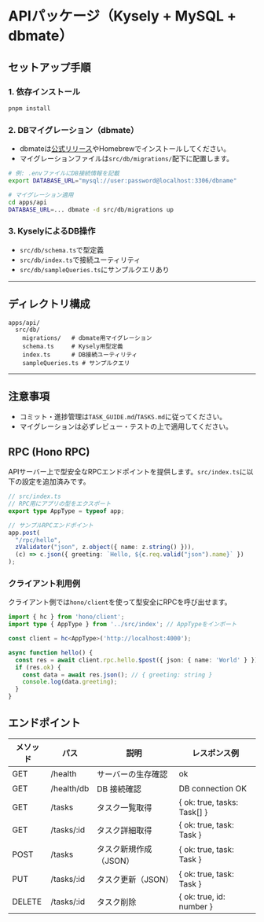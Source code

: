 # APIパッケージ（Kysely + MySQL + dbmate）

## セットアップ手順

### 1. 依存インストール
```sh
pnpm install
```

### 2. DBマイグレーション（dbmate）
- dbmateは[公式リリース](https://github.com/amacneil/dbmate/releases)やHomebrewでインストールしてください。
- マイグレーションファイルは`src/db/migrations/`配下に配置します。

```sh
# 例: .envファイルにDB接続情報を記載
export DATABASE_URL="mysql://user:password@localhost:3306/dbname"

# マイグレーション適用
cd apps/api
DATABASE_URL=... dbmate -d src/db/migrations up
```

### 3. KyselyによるDB操作
- `src/db/schema.ts`で型定義
- `src/db/index.ts`で接続ユーティリティ
- `src/db/sampleQueries.ts`にサンプルクエリあり

---

## ディレクトリ構成
```
apps/api/
  src/db/
    migrations/   # dbmate用マイグレーション
    schema.ts     # Kysely用型定義
    index.ts      # DB接続ユーティリティ
    sampleQueries.ts # サンプルクエリ
```

---

## 注意事項
- コミット・進捗管理は`TASK_GUIDE.md`/`TASKS.md`に従ってください。
- マイグレーションは必ずレビュー・テストの上で適用してください。

## RPC (Hono RPC)

APIサーバー上で型安全なRPCエンドポイントを提供します。`src/index.ts`に以下の設定を追加済みです。

```ts
// src/index.ts
// RPC用にアプリの型をエクスポート
export type AppType = typeof app;

// サンプルRPCエンドポイント
app.post(
  "/rpc/hello",
  zValidator("json", z.object({ name: z.string() })),
  (c) => c.json({ greeting: `Hello, ${c.req.valid("json").name}` })
);
```

### クライアント利用例
クライアント側では`hono/client`を使って型安全にRPCを呼び出せます。

```ts
import { hc } from 'hono/client';
import type { AppType } from '../src/index'; // AppTypeをインポート

const client = hc<AppType>('http://localhost:4000');

async function hello() {
  const res = await client.rpc.hello.$post({ json: { name: 'World' } });
  if (res.ok) {
    const data = await res.json(); // { greeting: string }
    console.log(data.greeting);
  }
} 
```

## エンドポイント

| メソッド | パス               | 説明                         | レスポンス例                      |
|---------|------------------|-----------------------------|--------------------------------|
| GET     | /health          | サーバーの生存確認           | ok                             |
| GET     | /health/db       | DB 接続確認                  | DB connection OK               |
| GET     | /tasks           | タスク一覧取得               | { ok: true, tasks: Task[] }     |
| GET     | /tasks/:id       | タスク詳細取得               | { ok: true, task: Task }        |
| POST    | /tasks           | タスク新規作成 （JSON）       | { ok: true, task: Task }        |
| PUT     | /tasks/:id       | タスク更新（JSON）           | { ok: true, task: Task }        |
| DELETE  | /tasks/:id       | タスク削除                   | { ok: true, id: number }        |